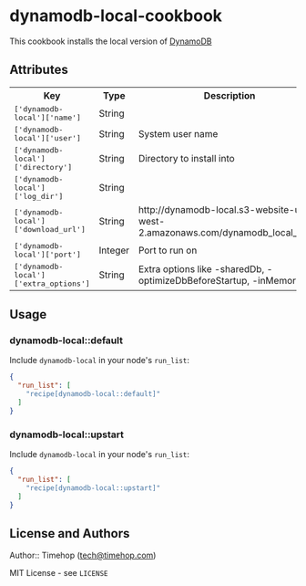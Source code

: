 # dynamodb-local-cookbook

This cookbook installs the local version of [DynamoDB](http://docs.aws.amazon.com/amazondynamodb/latest/developerguide/Tools.DynamoDBLocal.html)

## Attributes

<table>
  <tr>
    <th>Key</th>
    <th>Type</th>
    <th>Description</th>
    <th>Default</th>
  </tr>
  <tr>
    <td><tt>['dynamodb-local']['name']</tt></td>
    <td>String</td>
    <td></td>
    <td><tt>dynamodb-local</tt></td>
  </tr>
  <tr>
    <td><tt>['dynamodb-local']['user']</tt></td>
    <td>String</td>
    <td>System user name</td>
    <td><tt>dynamodb</tt></td>
  </tr>
  <tr>
    <td><tt>['dynamodb-local']['directory']</tt></td>
    <td>String</td>
    <td>Directory to install into</td>
    <td><tt>/usr/local/lib/dynamodb-local</tt></td>
  </tr>
  <tr>
    <td><tt>['dynamodb-local']['log_dir']</tt></td>
    <td>String</td>
    <td></td>
    <td><tt>/var/log/dynamodb-local</tt></td>
  </tr>
  <tr>
    <td><tt>['dynamodb-local']['download_url']</tt></td>
    <td>String</td>
    <td>http://dynamodb-local.s3-website-us-west-2.amazonaws.com/dynamodb_local_latest</td>
    <td><tt>dynamodb-local</tt></td>
  </tr>
  <tr>
    <td><tt>['dynamodb-local']['port']</tt></td>
    <td>Integer</td>
    <td>Port to run on</td>
    <td><tt>8000</tt></td>
  </tr>
  <tr>
    <td><tt>['dynamodb-local']['extra_options']</tt></td>
    <td>String</td>
    <td>Extra options like -sharedDb, -optimizeDbBeforeStartup, -inMemory, etc</td>
    <td><tt></tt></td>
  </tr>
</table>

## Usage

### dynamodb-local::default

Include `dynamodb-local` in your node's `run_list`:

```json
{
  "run_list": [
    "recipe[dynamodb-local::default]"
  ]
}
```

### dynamodb-local::upstart

Include `dynamodb-local` in your node's `run_list`:

```json
{
  "run_list": [
    "recipe[dynamodb-local::upstart]"
  ]
}
```

## License and Authors

Author:: Timehop (<tech@timehop.com>)

MIT License - see `LICENSE`
